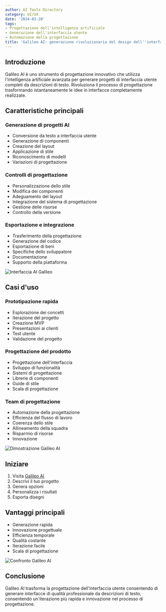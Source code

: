 ```yaml
---
author: AI Tools Directory
category: UI/UX
date: '2024-03-20'
tags:
- Progettazione dell'intelligenza artificiale
- Generazione dell'interfaccia utente
- Automazione della progettazione
title: 'Galileo AI: generazione rivoluzionaria del design dell''interfaccia utente'
---
```


## Introduzione

Galileo AI è uno strumento di progettazione innovativo che utilizza l'intelligenza artificiale avanzata per generare progetti di interfaccia utente completi da descrizioni di testo. Rivoluziona il processo di progettazione trasformando istantaneamente le idee in interfacce completamente realizzate.

## Caratteristiche principali

### Generazione di progetti AI
- Conversione da testo a interfaccia utente
- Generazione di componenti
- Creazione del layout
- Applicazione di stile
- Riconoscimento di modelli
- Variazioni di progettazione

### Controlli di progettazione
- Personalizzazione dello stile
- Modifica dei componenti
- Adeguamento del layout
- Integrazione del sistema di progettazione
- Gestione delle risorse
- Controllo della versione

### Esportazione e integrazione
- Trasferimento della progettazione
- Generazione del codice
- Esportazione di beni
- Specifiche dello sviluppatore
- Documentazione
- Supporto della piattaforma

![Interfaccia AI Galileo](/imgs/galileoai/interface.jpg)

## Casi d'uso

### Prototipazione rapida
- Esplorazione dei concetti
- Iterazione del progetto
- Creazione MVP
- Presentazioni ai clienti
- Test utente
- Validazione del progetto

### Progettazione del prodotto
- Progettazione dell'interfaccia
- Sviluppo di funzionalità
- Sistemi di progettazione
- Librerie di componenti
- Guide di stile
- Scala di progettazione

### Team di progettazione
- Automazione della progettazione
- Efficienza del flusso di lavoro
- Coerenza dello stile
- Allineamento della squadra
- Risparmio di risorse
- Innovazione

![Dimostrazione Galileo AI](/imgs/galileoai/demo.jpg)

## Iniziare

1. Visita [Galileo AI](https://galileo-ai.com)
2. Descrivi il tuo progetto
3. Genera opzioni
4. Personalizza i risultati
5. Esporta disegni

## Vantaggi principali

- Generazione rapida
- Innovazione progettuale
- Efficienza temporale
- Qualità costante
- Iterazione facile
- Scala di progettazione

![Confronto Galileo AI](/imgs/galileoai/comparison.jpg)

## Conclusione

Galileo AI trasforma la progettazione dell'interfaccia utente consentendo di generare interfacce di qualità professionale da descrizioni di testo, consentendo un'iterazione più rapida e innovazione nel processo di progettazione.